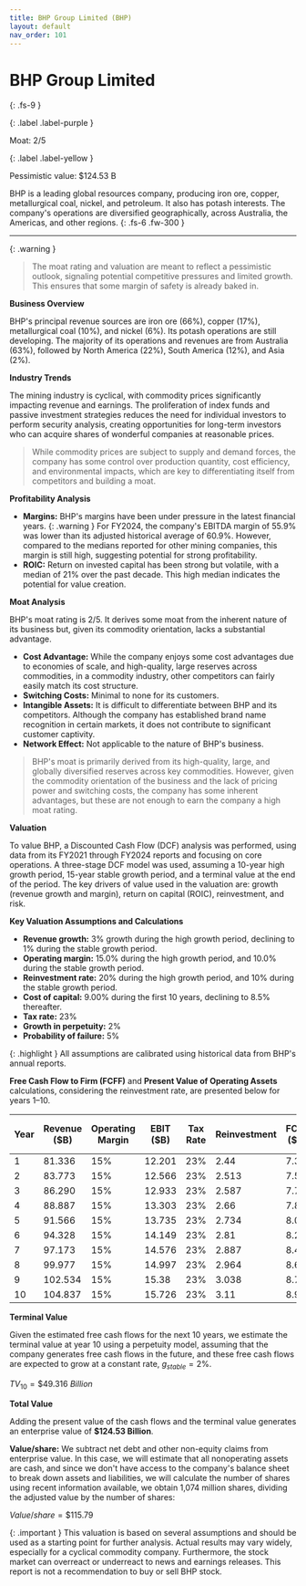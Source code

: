 ```yaml
---
title: BHP Group Limited (BHP)
layout: default
nav_order: 101
---
```


# BHP Group Limited
{: .fs-9 }

{: .label .label-purple }

Moat: 2/5

{: .label .label-yellow }

Pessimistic value: $124.53 B

BHP is a leading global resources company, producing iron ore, copper, metallurgical coal, nickel, and petroleum. It also has potash interests. The company's operations are diversified geographically, across Australia, the Americas, and other regions.
{: .fs-6 .fw-300 }

---

{: .warning } 
>The moat rating and valuation are meant to reflect a pessimistic outlook, signaling potential competitive pressures and limited growth. This ensures that some margin of safety is already baked in.

**Business Overview**

BHP's principal revenue sources are iron ore (66%), copper (17%), metallurgical coal (10%), and nickel (6%). Its potash operations are still developing. The majority of its operations and revenues are from Australia (63%), followed by North America (22%), South America (12%), and Asia (2%).

**Industry Trends**

The mining industry is cyclical, with commodity prices significantly impacting revenue and earnings. The proliferation of index funds and passive investment strategies reduces the need for individual investors to perform security analysis, creating opportunities for long-term investors who can acquire shares of wonderful companies at reasonable prices.

> While commodity prices are subject to supply and demand forces, the company has some control over production quantity, cost efficiency, and environmental impacts, which are key to differentiating itself from competitors and building a moat.

**Profitability Analysis**

* **Margins:** BHP's margins have been under pressure in the latest financial years. 
{: .warning }
For FY2024, the company's EBITDA margin of 55.9% was lower than its adjusted historical average of 60.9%. However, compared to the medians reported for other mining companies, this margin is still high, suggesting potential for strong profitability.
* **ROIC:** Return on invested capital has been strong but volatile, with a median of 21% over the past decade. This high median indicates the potential for value creation.

**Moat Analysis**

BHP's moat rating is 2/5. It derives some moat from the inherent nature of its business but, given its commodity orientation, lacks a substantial advantage.

* **Cost Advantage:** While the company enjoys some cost advantages due to economies of scale, and high-quality, large reserves across commodities, in a commodity industry, other competitors can fairly easily match its cost structure.
* **Switching Costs:** Minimal to none for its customers.
* **Intangible Assets:** It is difficult to differentiate between BHP and its competitors. Although the company has established brand name recognition in certain markets, it does not contribute to significant customer captivity.
* **Network Effect:** Not applicable to the nature of BHP's business.

> BHP's moat is primarily derived from its high-quality, large, and globally diversified reserves across key commodities. However, given the commodity orientation of the business and the lack of pricing power and switching costs, the company has some inherent advantages, but these are not enough to earn the company a high moat rating.

**Valuation**

To value BHP, a Discounted Cash Flow (DCF) analysis was performed, using data from its FY2021 through FY2024 reports and focusing on core operations. A three-stage DCF model was used, assuming a 10-year high growth period, 15-year stable growth period, and a terminal value at the end of the period. The key drivers of value used in the valuation are: growth (revenue growth and margin), return on capital (ROIC), reinvestment, and risk.

**Key Valuation Assumptions and Calculations**

* **Revenue growth:** 3% growth during the high growth period, declining to 1% during the stable growth period.
* **Operating margin:** 15.0% during the high growth period, and 10.0% during the stable growth period.
* **Reinvestment rate:** 20% during the high growth period, and 10% during the stable growth period.
* **Cost of capital:** 9.00% during the first 10 years, declining to 8.5% thereafter.
* **Tax rate:** 23%
* **Growth in perpetuity:** 2%
* **Probability of failure:** 5%

{: .highlight }
All assumptions are calibrated using historical data from BHP's annual reports.

**Free Cash Flow to Firm (FCFF)** and **Present Value of Operating Assets** calculations, considering the reinvestment rate, are presented below for years 1–10.

| Year | Revenue ($B) | Operating Margin | EBIT ($B) | Tax Rate | Reinvestment | FCFF ($B) | Cost of Capital | PV ($B) |
|---|---|---|---|---|---|---|---|---|
| 1 | 81.336 | 15% | 12.201 | 23% | 2.44 | 7.36 | 9% | 6.76 |
| 2 | 83.773 | 15% | 12.566 | 23% | 2.513 | 7.54 | 9% | 6.29 |
| 3 | 86.290 | 15% | 12.933 | 23% | 2.587 | 7.72 | 9% | 5.85 |
| 4 | 88.887 | 15% | 13.303 | 23% | 2.66 | 7.89 | 9% | 5.45 |
| 5 | 91.566 | 15% | 13.735 | 23% | 2.734 | 8.07 | 9% | 5.08 |
| 6 | 94.328 | 15% | 14.149 | 23% | 2.81 | 8.25 | 9% | 4.74 |
| 7 | 97.173 | 15% | 14.576 | 23% | 2.887 | 8.43 | 9% | 4.42 |
| 8 | 99.977 | 15% | 14.997 | 23% | 2.964 | 8.61 | 9% | 4.13 |
| 9 | 102.534 | 15% | 15.38 | 23% | 3.038 | 8.78 | 9% | 3.86 |
| 10 | 104.837 | 15% | 15.726 | 23% | 3.11 | 8.95 | 9% | 3.61 |

**Terminal Value**

Given the estimated free cash flows for the next 10 years, we estimate the terminal value at year 10 using a perpetuity model, assuming that the company generates free cash flows in the future, and these free cash flows are expected to grow at a constant rate, $g_{stable}=2\%$.

$TV_{10} = \$49.316\ Billion$

**Total Value**

Adding the present value of the cash flows and the terminal value generates an enterprise value of **$124.53 Billion**.

**Value/share:** We subtract net debt and other non-equity claims from enterprise value. In this case, we will estimate that all nonoperating assets are cash, and since we don't have access to the company's balance sheet to break down assets and liabilities, we will calculate the number of shares using recent information available, we obtain 1,074 million shares, dividing the adjusted value by the number of shares:

$Value/share = \$115.79$


{: .important }
This valuation is based on several assumptions and should be used as a starting point for further analysis. Actual results may vary widely, especially for a cyclical commodity company. Furthermore, the stock market can overreact or underreact to news and earnings releases. This report is not a recommendation to buy or sell BHP stock.